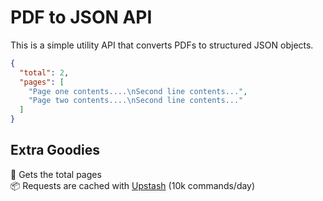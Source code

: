 # PDF to JSON API

This is a simple utility API that converts PDFs to structured JSON objects.

```json
{
  "total": 2,
  "pages": [
    "Page one contents....\nSecond line contents...",
    "Page two contents....\nSecond line contents..."
  ]
}
```

## Extra Goodies

<div>📄 Gets the total pages</div>
<div>📦 Requests are cached with <a href="">Upstash</a> (10k commands/day)</div>
